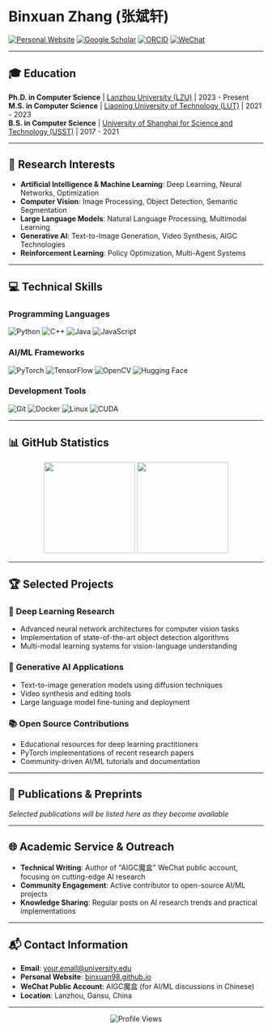 # Binxuan Zhang (张斌轩)

[![Personal Website](https://img.shields.io/badge/Website-binxuan98.github.io-blue?style=flat-square)](https://binxuan98.github.io/)
[![Google Scholar](https://img.shields.io/badge/Google%20Scholar-Profile-orange?style=flat-square)](https://scholar.google.com)
[![ORCID](https://img.shields.io/badge/ORCID-0000--0000--0000--0000-green?style=flat-square)](https://orcid.org)
[![WeChat](https://img.shields.io/badge/WeChat-AIGC魔盒-07C160?style=flat-square)](https://www.zhihu.com/people/xiaosongshine)

---

## 🎓 Education

**Ph.D. in Computer Science** | [Lanzhou University (LZU)](https://www.lzu.edu.cn/) | 2023 - Present  
**M.S. in Computer Science** | [Liaoning University of Technology (LUT)](https://www.lut.edu.cn/) | 2021 - 2023  
**B.S. in Computer Science** | [University of Shanghai for Science and Technology (USST)](https://www.usst.edu.cn/main.htm) | 2017 - 2021

---

## 🔬 Research Interests

- **Artificial Intelligence & Machine Learning**: Deep Learning, Neural Networks, Optimization
- **Computer Vision**: Image Processing, Object Detection, Semantic Segmentation
- **Large Language Models**: Natural Language Processing, Multimodal Learning
- **Generative AI**: Text-to-Image Generation, Video Synthesis, AIGC Technologies
- **Reinforcement Learning**: Policy Optimization, Multi-Agent Systems

---

## 💻 Technical Skills

### **Programming Languages**
![Python](https://img.shields.io/badge/Python-Expert-3776AB?style=flat-square&logo=python&logoColor=white)
![C++](https://img.shields.io/badge/C++-Advanced-00599C?style=flat-square&logo=c%2B%2B&logoColor=white)
![Java](https://img.shields.io/badge/Java-Intermediate-ED8B00?style=flat-square&logo=java&logoColor=white)
![JavaScript](https://img.shields.io/badge/JavaScript-Intermediate-F7DF1E?style=flat-square&logo=javascript&logoColor=black)

### **AI/ML Frameworks**
![PyTorch](https://img.shields.io/badge/PyTorch-Expert-EE4C2C?style=flat-square&logo=pytorch&logoColor=white)
![TensorFlow](https://img.shields.io/badge/TensorFlow-Advanced-FF6F00?style=flat-square&logo=tensorflow&logoColor=white)
![OpenCV](https://img.shields.io/badge/OpenCV-Advanced-5C3EE8?style=flat-square&logo=opencv&logoColor=white)
![Hugging Face](https://img.shields.io/badge/🤗%20Hugging%20Face-Advanced-FFD21E?style=flat-square)

### **Development Tools**
![Git](https://img.shields.io/badge/Git-Expert-F05032?style=flat-square&logo=git&logoColor=white)
![Docker](https://img.shields.io/badge/Docker-Advanced-2496ED?style=flat-square&logo=docker&logoColor=white)
![Linux](https://img.shields.io/badge/Linux-Advanced-FCC624?style=flat-square&logo=linux&logoColor=black)
![CUDA](https://img.shields.io/badge/CUDA-Intermediate-76B900?style=flat-square&logo=nvidia&logoColor=white)

---

## 📊 GitHub Statistics

<div align="center">
  <img height="180em" src="https://github-readme-stats.vercel.app/api?username=binxuan98&show_icons=true&theme=github_dark&include_all_commits=true&count_private=true"/>
  <img height="180em" src="https://github-readme-stats.vercel.app/api/top-langs/?username=binxuan98&layout=compact&langs_count=8&theme=github_dark"/>
</div>

---

## 🏆 Selected Projects

### 🤖 **Deep Learning Research**
- Advanced neural network architectures for computer vision tasks
- Implementation of state-of-the-art object detection algorithms
- Multi-modal learning systems for vision-language understanding

### 🎨 **Generative AI Applications**
- Text-to-image generation models using diffusion techniques
- Video synthesis and editing tools
- Large language model fine-tuning and deployment

### 📚 **Open Source Contributions**
- Educational resources for deep learning practitioners
- PyTorch implementations of recent research papers
- Community-driven AI/ML tutorials and documentation

---

## 📝 Publications & Preprints

*Selected publications will be listed here as they become available*

---

## 🌐 Academic Service & Outreach

- **Technical Writing**: Author of "AIGC魔盒" WeChat public account, focusing on cutting-edge AI research
- **Community Engagement**: Active contributor to open-source AI/ML projects
- **Knowledge Sharing**: Regular posts on AI research trends and practical implementations

---

## 📬 Contact Information

- **Email**: [your.email@university.edu](mailto:your.email@university.edu)
- **Personal Website**: [binxuan98.github.io](https://binxuan98.github.io/)
- **WeChat Public Account**: AIGC魔盒 (for AI/ML discussions in Chinese)
- **Location**: Lanzhou, Gansu, China

---

<div align="center">
  <img src="https://komarev.com/ghpvc/?username=binxuan98&style=flat-square&color=blue" alt="Profile Views"/>
</div>
